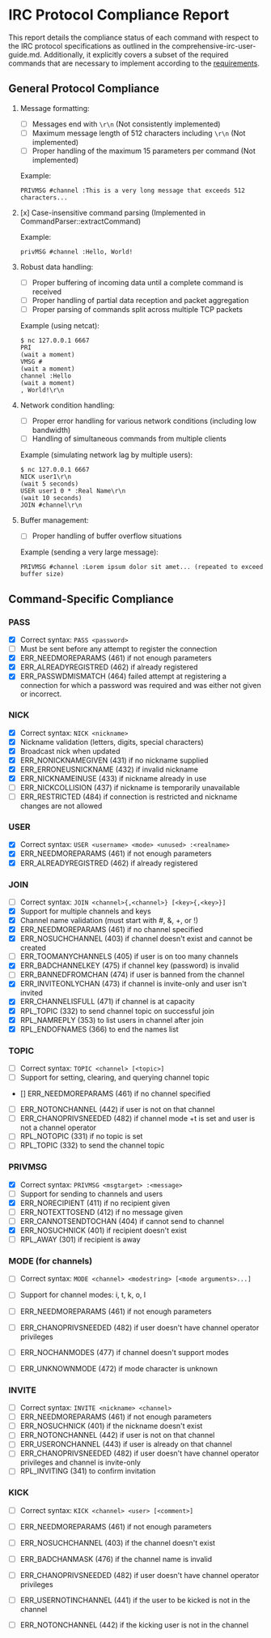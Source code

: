 # IRC Protocol Compliance Report

This report details the compliance status of each command with respect to the IRC protocol specifications as outlined in the comprehensive-irc-user-guide.md. Additionally, it explicitly covers a subset of the required commands that are necessary to implement according to the [requirements](./docs/requirements/command-progress-status.md).




## General Protocol Compliance

1. Message formatting:
   - [ ] Messages end with `\r\n` (Not consistently implemented)
   - [ ] Maximum message length of 512 characters including `\r\n` (Not implemented)
   - [ ] Proper handling of the maximum 15 parameters per command (Not implemented)

   Example:
   ```
   PRIVMSG #channel :This is a very long message that exceeds 512 characters...
   ```


2. [x] Case-insensitive command parsing (Implemented in CommandParser::extractCommand)

   Example:
   ```
   privMSG #channel :Hello, World!
   ```

3. Robust data handling:
   - [ ] Proper buffering of incoming data until a complete command is received
   - [ ] Proper handling of partial data reception and packet aggregation
   - [ ] Proper parsing of commands split across multiple TCP packets

   Example (using netcat):
   ```
   $ nc 127.0.0.1 6667
   PRI
   (wait a moment)
   VMSG #
   (wait a moment)
   channel :Hello
   (wait a moment)
   , World!\r\n
   ```


4. Network condition handling:
   - [ ] Proper error handling for various network conditions (including low bandwidth)
   - [ ] Handling of simultaneous commands from multiple clients

   Example (simulating network lag by multiple users):
   ```
   $ nc 127.0.0.1 6667 
   NICK user1\r\n
   (wait 5 seconds)
   USER user1 0 * :Real Name\r\n
   (wait 10 seconds)
   JOIN #channel\r\n
   ```

5. Buffer management:
   - [ ] Proper handling of buffer overflow situations

   Example (sending a very large message):
   ```
   PRIVMSG #channel :Lorem ipsum dolor sit amet... (repeated to exceed buffer size)
   ```




## Command-Specific Compliance

### PASS
- [x] Correct syntax: `PASS <password>`
- [ ] Must be sent before any attempt to register the connection
- [x] ERR_NEEDMOREPARAMS (461) if not enough parameters
- [x] ERR_ALREADYREGISTRED (462) if already registered
- [x] ERR_PASSWDMISMATCH (464) failed attempt at registering a connection for which a password was required and was either not given or incorrect.

### NICK
- [x] Correct syntax: `NICK <nickname>`
- [x] Nickname validation (letters, digits, special characters)
- [x] Broadcast nick when updated
- [x] ERR_NONICKNAMEGIVEN (431) if no nickname supplied
- [x] ERR_ERRONEUSNICKNAME (432) if invalid nickname
- [x] ERR_NICKNAMEINUSE (433) if nickname already in use
- [ ] ERR_NICKCOLLISION (437) if nickname is temporarily unavailable
- [ ] ERR_RESTRICTED (484) if connection is restricted and nickname changes are not allowed

### USER
- [x] Correct syntax: `USER <username> <mode> <unused> :<realname>`
- [x] ERR_NEEDMOREPARAMS (461) if not enough parameters
- [x] ERR_ALREADYREGISTRED (462) if already registered

### JOIN
- [ ] Correct syntax: `JOIN <channel>{,<channel>} [<key>{,<key>}]`
- [x] Support for multiple channels and keys
- [x] Channel name validation (must start with #, &, +, or !)
- [x] ERR_NEEDMOREPARAMS (461) if no channel specified
- [x] ERR_NOSUCHCHANNEL (403) if channel doesn't exist and cannot be created
- [ ] ERR_TOOMANYCHANNELS (405) if user is on too many channels
- [x] ERR_BADCHANNELKEY (475) if channel key (password) is invalid
- [ ] ERR_BANNEDFROMCHAN (474) if user is banned from the channel
- [x] ERR_INVITEONLYCHAN (473) if channel is invite-only and user isn't invited
- [x] ERR_CHANNELISFULL (471) if channel is at capacity
- [x] RPL_TOPIC (332) to send channel topic on successful join
- [x] RPL_NAMREPLY (353) to list users in channel after join
- [x] RPL_ENDOFNAMES (366) to end the names list

### TOPIC
- [ ] Correct syntax: `TOPIC <channel> [<topic>]`
- [ ] Support for setting, clearing, and querying channel topic
- [] ERR_NEEDMOREPARAMS (461) if no channel specified
- [ ] ERR_NOTONCHANNEL (442) if user is not on that channel
- [ ] ERR_CHANOPRIVSNEEDED (482) if channel mode +t is set and user is not a channel operator
- [ ] RPL_NOTOPIC (331) if no topic is set
- [ ] RPL_TOPIC (332) to send the channel topic

### PRIVMSG
- [x] Correct syntax: `PRIVMSG <msgtarget> :<message>`
- [ ] Support for sending to channels and users
- [x] ERR_NORECIPIENT (411) if no recipient given
- [ ] ERR_NOTEXTTOSEND (412) if no message given
- [ ] ERR_CANNOTSENDTOCHAN (404) if cannot send to channel
- [x] ERR_NOSUCHNICK (401) if recipient doesn't exist
- [ ] RPL_AWAY (301) if recipient is away

### MODE (for channels)
- [ ] Correct syntax: `MODE <channel> <modestring> [<mode arguments>...]`
- [ ] Support for channel modes: i, t, k, o, l
- [ ] ERR_NEEDMOREPARAMS (461) if not enough parameters
- [ ] ERR_CHANOPRIVSNEEDED (482) if user doesn't have channel operator privileges
- [ ] ERR_NOCHANMODES (477) if channel doesn't support modes
- [ ] ERR_UNKNOWNMODE (472) if mode character is unknown


### INVITE
- [ ] Correct syntax: `INVITE <nickname> <channel>`
- [ ] ERR_NEEDMOREPARAMS (461) if not enough parameters
- [ ] ERR_NOSUCHNICK (401) if the nickname doesn't exist
- [ ] ERR_NOTONCHANNEL (442) if user is not on that channel
- [ ] ERR_USERONCHANNEL (443) if user is already on that channel
- [ ] ERR_CHANOPRIVSNEEDED (482) if user doesn't have channel operator privileges and channel is invite-only
- [ ] RPL_INVITING (341) to confirm invitation

### KICK
- [ ] Correct syntax: `KICK <channel> <user> [<comment>]`
- [ ] ERR_NEEDMOREPARAMS (461) if not enough parameters
- [ ] ERR_NOSUCHCHANNEL (403) if the channel doesn't exist
- [ ] ERR_BADCHANMASK (476) if the channel name is invalid
- [ ] ERR_CHANOPRIVSNEEDED (482) if user doesn't have channel operator privileges
- [ ] ERR_USERNOTINCHANNEL (441) if the user to be kicked is not in the channel
- [ ] ERR_NOTONCHANNEL (442) if the kicking user is not in the channel





